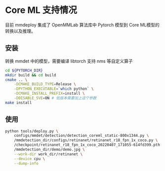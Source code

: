 # Core ML 支持情况

目前 mmdeploy 集成了 OpenMMLab 算法库中 Pytorch 模型到 Core ML模型的转换以及推理。

## 安装

转换 mmdet 中的模型，需要编译 libtorch 支持 nms 等自定义算子

```bash
cd ${PYTORCH_DIR}
mkdir build && cd build
cmake .. \
    -DCMAKE_BUILD_TYPE=Release \
    -DPYTHON_EXECUTABLE=`which python` \
    -DCMAKE_INSTALL_PREFIX=install \
    -DDISABLE_SVE=ON # 低版本需要加上这个参数
make install
```

## 使用

```bash
python tools/deploy.py \
    configs/mmdet/detection/detection_coreml_static-800x1344.py \
    /mmdetection_dir/configs/retinanet/retinanet_r18_fpn_1x_coco.py \
    /checkpoint/retinanet_r18_fpn_1x_coco_20220407_171055-614fd399.pth \
    /mmdetection_dir/demo/demo.jpg \
    --work-dir work_dir/retinanet \
    --device cpu \
    --dump-info
```
